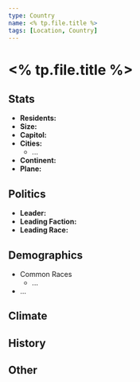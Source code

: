 ```yaml
---
type: Country
name: <% tp.file.title %>
tags: [Location, Country]
---
```


# <% tp.file.title %>

## Stats
- **Residents:** 
- **Size:** 
- **Capitol:** 
- **Cities:**
    - ... 
- **Continent:** 
- **Plane:** 

## Politics
- **Leader:** 
- **Leading Faction:** 
- **Leading Race:** 

## Demographics
- Common Races
    - ...
- ...

## Climate

## History

## Other